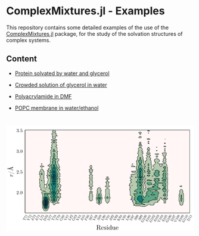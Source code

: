 # ComplexMixtures.jl - Examples

This repository contains some detailed examples of the use of the [ComplexMixtures.jl](https://m3g.github.io/ComplexMixtures.jl/stable) package, for the study of the solvation structures of complex systems.

## Content

- [Protein solvated by water and glycerol](https://github.com/m3g/ComplexMixturesExamples/tree/main/Protein_in_Glycerol)

- [Crowded solution of glycerol in water](https://github.com/m3g/ComplexMixturesExamples/tree/main/Glycerol_in_Water)

- [Polyacrylamide in DMF](https://github.com/m3g/ComplexMixturesExamples/tree/main/Polyacrylamide_in_DMF)

- [POPC membrane in water/ethanol](https://github.com/m3g/ComplexMixturesExamples/tree/main/POPC_in_Water-Ethanol)

#

![image](./Protein_in_Glycerol/Density2D/density2D.png)




